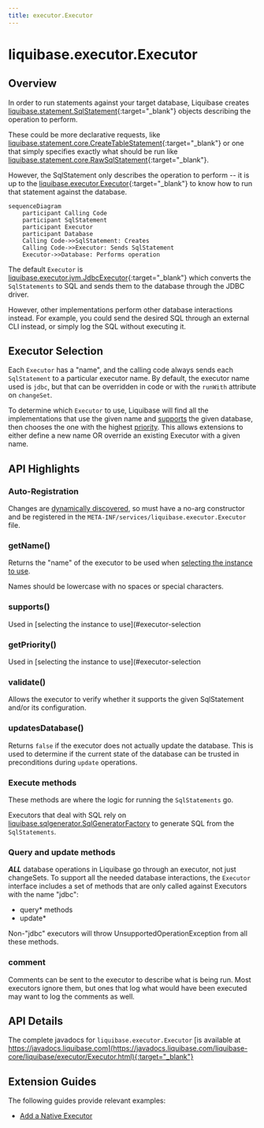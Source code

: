 ```yaml
---
title: executor.Executor
---
```


# liquibase.executor.Executor

## Overview

In order to run statements against your target database, Liquibase creates [liquibase.statement.SqlStatement](https://javadocs.liquibase.com/liquibase-core/liquibase/statement/SqlStatement.html){:target="_blank"}
objects describing the operation to perform. 

These could be more declarative requests, like [liquibase.statement.core.CreateTableStatement](https://javadocs.liquibase.com/liquibase-core/liquibase/statement/core/CreateTableStatement.html){:target="_blank"} 
or one that simply specifies exactly what should be run like [liquibase.statement.core.RawSqlStatement](https://javadocs.liquibase.com/liquibase-core/liquibase/statement/core/RawSqlStatement.html){:target="_blank"}.

However, the SqlStatement only describes the operation to perform -- it is up to the [liquibase.executor.Executor](https://javadocs.liquibase.com/liquibase-core/liquibase/executor/Executor.html){:target="_blank"}
to know how to run that statement against the database.

```mermaid
sequenceDiagram
    participant Calling Code
    participant SqlStatement
    participant Executor
    participant Database
    Calling Code->>SqlStatement: Creates
    Calling Code->>Executor: Sends SqlStatement
    Executor->>Database: Performs operation
```
The default `Executor` is [liquibase.executor.jvm.JdbcExecutor](https://javadocs.liquibase.com/liquibase-core/liquibase/executor/jvm/JdbcExecutor.html){:target="_blank"} 
which converts the `SqlStatements` to SQL and sends them to the database through the JDBC driver.

However, other implementations perform other database interactions instead. For example, you could send the desired SQL through an external CLI instead, or simply log the SQL without executing it. 

## Executor Selection

Each `Executor` has a "name", and the calling code always sends each `SqlStatement` to a particular executor name. By default, the executor name used is `jdbc`, but that can be overridden in code or with the `runWith` attribute on `changeSet`.

To determine which `Executor` to use, Liquibase will find all the implementations that use the given name and [supports](#supports--) the given database, then chooses the one with the highest [priority](../architecture/service-discovery.md).
This allows extensions to either define a new name OR override an existing Executor with a given name.

## API Highlights

### Auto-Registration

Changes are [dynamically discovered](../architecture/service-discovery.md), so must have a no-arg constructor and be registered in the `META-INF/services/liquibase.executor.Executor` file.

### getName()

Returns the "name" of the executor to be used when [selecting the instance to use](#executor-selection).

Names should be lowercase with no spaces or special characters.

### supports()

Used in [selecting the instance to use](#executor-selection

### getPriority()

Used in [selecting the instance to use](#executor-selection

### validate()

Allows the executor to verify whether it supports the given SqlStatement and/or its configuration.

### updatesDatabase()

Returns `false` if the executor does not actually update the database. This is used to determine if the current state of the database can be trusted in preconditions during `update` operations.

### Execute methods

These methods are where the logic for running the `SqlStatements` go.

Executors that deal with SQL rely on [liquibase.sqlgenerator.SqlGeneratorFactory](sqlgenerator-sqlgenerator.md) to generate SQL from the `SqlStatements`.

### Query and update methods

**_ALL_** database operations in Liquibase go through an executor, not just changeSets. To support all the needed database interactions, the `Executor` interface includes a set of
methods that are only called against Executors with the name "jdbc":

- query* methods
- update*

Non-"jdbc" executors will throw UnsupportedOperationException from all these methods.

### comment

Comments can be sent to the executor to describe what is being run. Most executors ignore them, but ones that log what would have been executed may want to log the comments as well.

## API Details

The complete javadocs for `liquibase.executor.Executor` [is available at https://javadocs.liquibase.com](https://javadocs.liquibase.com/liquibase-core/liquibase/executor/Executor.html){:target="_blank"}

## Extension Guides

The following guides provide relevant examples:

- [Add a Native Executor](../../extensions-integrations/extension-guides/add-a-native-executor.md)